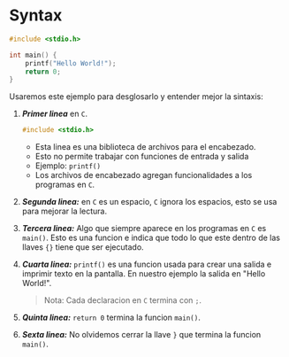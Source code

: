 # Syntax

```c
#include <stdio.h>

int main() {
    printf("Hello World!");
    return 0;
}
```
Usaremos este ejemplo para desglosarlo y entender mejor la sintaxis:

1. ***Primer linea*** en  ``C``.
    ```c
    #include <stdio.h>
    ```
    - Esta linea es una biblioteca de archivos para el encabezado.
    - Esto no permite trabajar con funciones de entrada y salida
    - Ejemplo: ``printf()``
    - Los archivos de encabezado agregan funcionalidades a los programas en ``C``.

1. ***Segunda linea:*** en ``C`` es un espacio, ``C`` ignora los espacios, esto se usa para mejorar la lectura.

1. ***Tercera linea:*** Algo que siempre aparece en los programas en ``C`` es ``main()``. Esto es una funcion e indica que todo lo que este dentro de las llaves ``{}`` tiene que ser ejecutado.

1. ***Cuarta linea:*** ``printf()`` es una funcion usada para crear una salida e imprimir texto en la pantalla. En nuestro ejemplo la salida en "Hello World!".

    > Nota: Cada declaracion en ``C`` termina con ``;``.

1. ***Quinta linea:*** ``return 0`` termina la funcion ``main()``. 

1. ***Sexta linea:*** No olvidemos cerrar la llave ``}`` que termina la funcion ``main()``.


